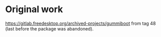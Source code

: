 
# Original work

https://gitlab.freedesktop.org/archived-projects/gummiboot from tag 48 (last before the package was abandoned).


